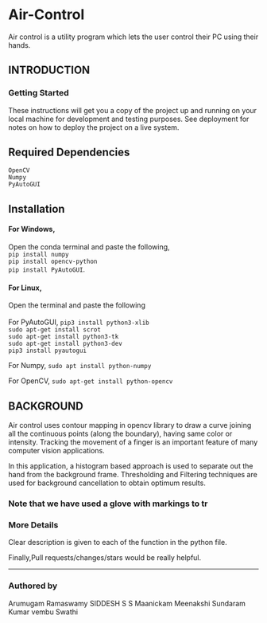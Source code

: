 # Air-Control
Air control is a utility program which lets the user control their PC using their hands.

## INTRODUCTION
### Getting Started

These instructions will get you a copy of the project up and running on your local machine for development and testing purposes. See deployment for notes on how to deploy the project on a live system.

## Required Dependencies
```
OpenCV
Numpy
PyAutoGUI
```

## Installation 
#### For Windows,<br />
Open the conda terminal and paste the following,<br /> 
```pip install numpy```<br />
```pip install opencv-python```<br />
```pip install PyAutoGUI```.
<br />
#### For Linux,<br /> 
Open the terminal and paste the following <br />
<br/>
For PyAutoGUI,
```pip3 install python3-xlib```<br/>
```sudo apt-get install scrot```<br/>
```sudo apt-get install python3-tk```<br/>
```sudo apt-get install python3-dev```<br/>
```pip3 install pyautogui```<br/>

For Numpy,
```sudo apt install python-numpy```

For OpenCV,
```sudo apt-get install python-opencv```



## BACKGROUND
Air control uses contour mapping in opencv library to draw a curve joining all the continuous points (along the boundary), having same color or intensity. Tracking the movement of a finger is an important feature of many computer vision applications. 

In this application, a histogram based approach is used to separate out the hand from the background frame. Thresholding and Filtering techniques are used for background cancellation to obtain optimum results. 

### Note that we have used a glove with markings to tr


### More Details
Clear description is given to each of the function in the python file.

Finally,Pull requests/changes/stars would be really helpful.
________________________________________________________________________________________________________________________

### Authored by
Arumugam Ramaswamy
SIDDESH S S 
Maanickam Meenakshi Sundaram
Kumar vembu Swathi 







